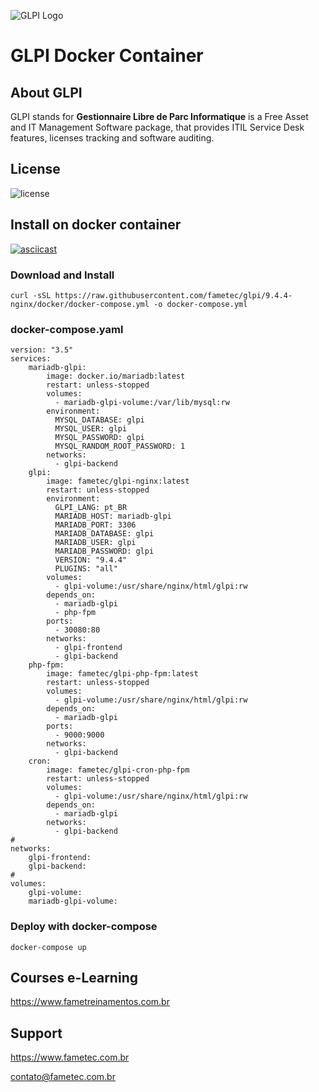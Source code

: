 ![GLPI Logo](https://raw.githubusercontent.com/glpi-project/glpi/master/pics/logos/logo-GLPI-250-black.png)

# GLPI Docker Container


## About GLPI

GLPI stands for **Gestionnaire Libre de Parc Informatique** is a Free Asset and IT Management Software package, that provides ITIL Service Desk features, licenses tracking and software auditing.


## License

![license](https://img.shields.io/github/license/glpi-project/glpi.svg)


## Install on docker container 

[![asciicast](https://asciinema.org/a/277490.svg)](https://asciinema.org/a/277490)


### Download and Install


    curl -sSL https://raw.githubusercontent.com/fametec/glpi/9.4.4-nginx/docker/docker-compose.yml -o docker-compose.yml


### docker-compose.yaml

    version: "3.5"
    services:
        mariadb-glpi: 
            image: docker.io/mariadb:latest
            restart: unless-stopped
            volumes:
              - mariadb-glpi-volume:/var/lib/mysql:rw
            environment: 
              MYSQL_DATABASE: glpi
              MYSQL_USER: glpi 
              MYSQL_PASSWORD: glpi 
              MYSQL_RANDOM_ROOT_PASSWORD: 1 
            networks: 
              - glpi-backend
        glpi: 
            image: fametec/glpi-nginx:latest
            restart: unless-stopped
            environment: 
              GLPI_LANG: pt_BR
              MARIADB_HOST: mariadb-glpi
              MARIADB_PORT: 3306
              MARIADB_DATABASE: glpi
              MARIADB_USER: glpi
              MARIADB_PASSWORD: glpi
              VERSION: "9.4.4"
              PLUGINS: "all"
            volumes:
              - glpi-volume:/usr/share/nginx/html/glpi:rw
            depends_on: 
              - mariadb-glpi
              - php-fpm
            ports: 
              - 30080:80
            networks: 
              - glpi-frontend
              - glpi-backend
        php-fpm: 
            image: fametec/glpi-php-fpm:latest
            restart: unless-stopped
            volumes:
              - glpi-volume:/usr/share/nginx/html/glpi:rw
            depends_on:
              - mariadb-glpi
            ports:
              - 9000:9000
            networks:
              - glpi-backend
        cron:
            image: fametec/glpi-cron-php-fpm
            restart: unless-stopped
            volumes:
              - glpi-volume:/usr/share/nginx/html/glpi:rw
            depends_on:
              - mariadb-glpi
            networks:
              - glpi-backend
    #
    networks: 
        glpi-frontend: 
        glpi-backend:
    #
    volumes:
        glpi-volume:
        mariadb-glpi-volume:





### Deploy with docker-compose


    docker-compose up



## Courses e-Learning

https://www.fametreinamentos.com.br


## Support

https://www.fametec.com.br
    
contato@fametec.com.br

